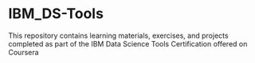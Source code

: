 # IBM_DS-Tools
This repository contains learning materials, exercises, and projects completed as part of the IBM Data Science Tools Certification offered on Coursera
